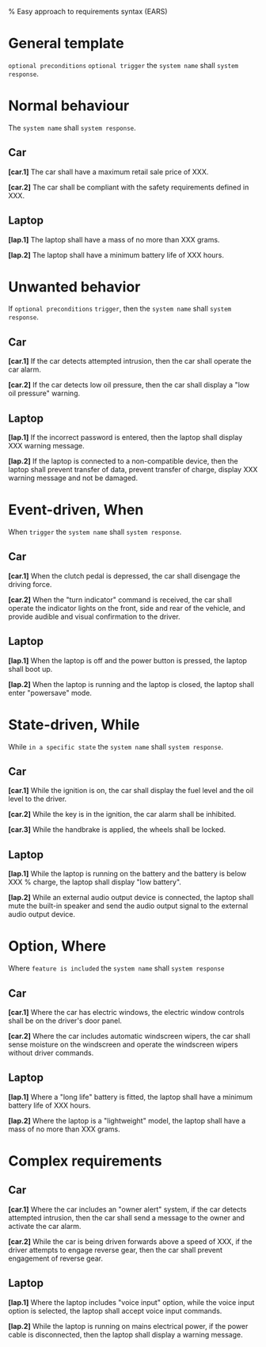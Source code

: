 % Easy approach to requirements syntax (EARS)

# General template

`optional preconditions` `optional trigger` the `system name` shall `system response`.

# Normal behaviour

The `system name` shall `system response`.

## Car

__[car.1]__ The car shall have a maximum retail sale price of XXX.

__[car.2]__ The car shall be compliant with the safety requirements defined in XXX.

## Laptop

__[lap.1]__ The laptop shall have a mass of no more than XXX grams.

__[lap.2]__ The laptop shall have a minimum battery life of XXX hours.

# Unwanted behavior

If `optional preconditions` `trigger`, then the `system name` shall `system response`.

## Car

__[car.1]__ If the car detects attempted intrusion, then the car shall operate the car alarm.

__[car.2]__ If the car detects low oil pressure, then the car shall display a "low oil pressure" warning.

## Laptop

__[lap.1]__ If the incorrect password is entered, then the laptop shall display XXX warning message.

__[lap.2]__ If the laptop is connected to a non-compatible device, then the laptop shall prevent transfer of data, prevent transfer of charge, display XXX warning message and not be damaged.

# Event-driven, When

When `trigger` the `system name` shall `system response`.

## Car

__[car.1]__ When the clutch pedal is depressed, the car shall disengage the driving force.

__[car.2]__ When the "turn indicator" command is received, the car shall operate the indicator lights on the front, side and rear of the vehicle, and provide audible and visual confirmation to the driver.

## Laptop

__[lap.1]__ When the laptop is off and the power button is pressed, the laptop shall boot up.

__[lap.2]__ When the laptop is running and the laptop is closed, the laptop shall enter "powersave" mode.

# State-driven, While

While `in a specific state` the `system name` shall `system response`.

## Car

__[car.1]__ While the ignition is on, the car shall display the fuel level and the oil level to the driver.

__[car.2]__ While the key is in the ignition, the car alarm shall be inhibited.

__[car.3]__ While the handbrake is applied, the wheels shall be locked.

## Laptop

__[lap.1]__ While the laptop is running on the battery and the battery is below XXX % charge, the laptop shall display "low battery".

__[lap.2]__ While an external audio output device is connected, the laptop shall mute the built-in speaker and send the audio output signal to the external audio output device.

# Option, Where

Where `feature is included` the `system name` shall `system response`

## Car

__[car.1]__ Where the car has electric windows, the electric window controls shall be on the driver's door panel.

__[car.2]__ Where the car includes automatic windscreen wipers, the car shall sense moisture on the windscreen and operate the windscreen wipers without driver commands.

## Laptop

__[lap.1]__ Where a "long life" battery is fitted, the laptop shall have a minimum battery life of XXX hours.

__[lap.2]__ Where the laptop is a "lightweight" model, the laptop shall have a mass of no more than XXX grams.

# Complex requirements

## Car

__[car.1]__ Where the car includes an "owner alert"  system, if the car detects attempted intrusion, then the car shall send a message to the owner and activate the car alarm.

__[car.2]__ While the car is being driven forwards above a speed of XXX, if the driver attempts to engage reverse gear, then the car shall prevent engagement of reverse gear.

## Laptop

__[lap.1]__ Where the laptop includes "voice input" option, while the voice input option is selected, the laptop shall accept voice input commands.

__[lap.2]__ While the laptop is running on mains electrical power, if the power cable is disconnected, then the laptop shall display a warning message.
